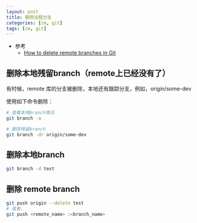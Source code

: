 ```yaml
---
layout: post
title: 删除远程分支
categories: [cm, git]
tags: [cm, git]
---
```


* 参考
  * [How to delete remote branches in Git](https://www.educative.io/edpresso/how-to-delete-remote-branches-in-git)


## 删除本地残留branch（remote上已经没有了）

有时候，remote 库的分支被删除，本地还有跟踪分支，例如，origin/some-dev

使用如下命令删除：

~~~sh
# 查看本地branch情况
git branch -a

# 删除残留branch
git branch -dr origin/some-dev
~~~

## 删除本地branch

~~~sh
git branch -d test
~~~


## 删除 remote branch

~~~sh
git push origin --delete test
# 或者，
git push <remote_name> :<branch_name>
~~~
